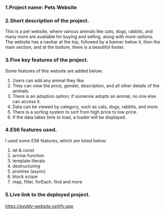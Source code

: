 ### 1.Project name: Pets Website

### 2.Short description of the project.
This is a pet website, where various animals like cats, dogs, rabbits, and many more are available for buying and selling, along with more options. The website has a navbar at the top, followed by a banner below it, then the main section, and at the bottom, there is a beautiful footer.

### 3.Five key features of the project.
Some features of this website are added below:
1. Users can add any animal they like.
2. They can view the price, gender, description, and all other details of the animals.
3. There is an adoption option; if someone adopts an animal, no one else can access it.
4. Data can be viewed by category, such as cats, dogs, rabbits, and more.
5. There is a sorting system to sort from high price to low price.
6. If the data takes time to load, a loader will be displayed.

### 4.ES6 features used.
I used some ES6 features, which are listed below:
1. let & const
2. arrrow function
3. template literals
4. destructuring
5. promise (async)
6. block scope
7. map, filter, forEach, find and more

### 5.Live link to the deployed project.
###### https://peddy-website.netlify.app
